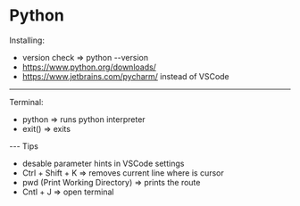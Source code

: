 # Python

Installing:
- version check => python --version
- https://www.python.org/downloads/
- https://www.jetbrains.com/pycharm/ instead of VSCode

---
Terminal:
- python => runs python interpreter
- exit() => exits

--- Tips
-  desable parameter hints in VSCode settings 
- Ctrl + Shift + K => removes current line where is cursor
- pwd (Print Working Directory) => prints the route
- Cntl + J => open terminal
